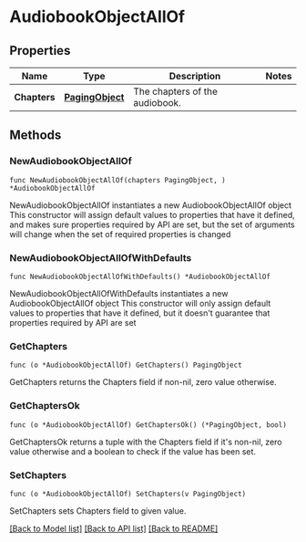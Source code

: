 # AudiobookObjectAllOf

## Properties

Name | Type | Description | Notes
------------ | ------------- | ------------- | -------------
**Chapters** | [**PagingObject**](PagingObject.md) | The chapters of the audiobook.  | 

## Methods

### NewAudiobookObjectAllOf

`func NewAudiobookObjectAllOf(chapters PagingObject, ) *AudiobookObjectAllOf`

NewAudiobookObjectAllOf instantiates a new AudiobookObjectAllOf object
This constructor will assign default values to properties that have it defined,
and makes sure properties required by API are set, but the set of arguments
will change when the set of required properties is changed

### NewAudiobookObjectAllOfWithDefaults

`func NewAudiobookObjectAllOfWithDefaults() *AudiobookObjectAllOf`

NewAudiobookObjectAllOfWithDefaults instantiates a new AudiobookObjectAllOf object
This constructor will only assign default values to properties that have it defined,
but it doesn't guarantee that properties required by API are set

### GetChapters

`func (o *AudiobookObjectAllOf) GetChapters() PagingObject`

GetChapters returns the Chapters field if non-nil, zero value otherwise.

### GetChaptersOk

`func (o *AudiobookObjectAllOf) GetChaptersOk() (*PagingObject, bool)`

GetChaptersOk returns a tuple with the Chapters field if it's non-nil, zero value otherwise
and a boolean to check if the value has been set.

### SetChapters

`func (o *AudiobookObjectAllOf) SetChapters(v PagingObject)`

SetChapters sets Chapters field to given value.



[[Back to Model list]](../README.md#documentation-for-models) [[Back to API list]](../README.md#documentation-for-api-endpoints) [[Back to README]](../README.md)


